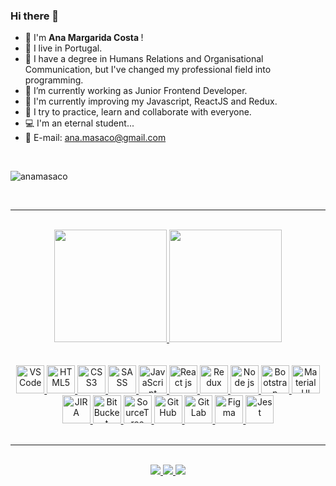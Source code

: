 ### Hi there 👋

- 🙂 I'm <b> Ana Margarida Costa </b>!
- 🌴 I live in Portugal.
- 💙 I have a degree in Humans Relations and Organisational Communication, but I've changed my professional field into programming.
- 🔭 I’m currently working as Junior Frontend Developer.
- 🎯 I'm currently improving my Javascript, ReactJS and Redux.
- 👯 I try to practice, learn and collaborate with everyone.
- 💻 I'm an eternal student...
- 📲 E-mail: ana.masaco@gmail.com

<br/>

<p align="left"> <img src="https://komarev.com/ghpvc/?username=anamasaco&label=Profile%20views&color=0e75b6&style=flat" alt="anamasaco" /> </p>

<br/>
<hr/>
<br/>

<div align="center">
  <a href="https://github.com/anamasaco">
  <img height="180em" src="https://github-readme-stats.vercel.app/api?username=anamasaco&show_icons=true&theme=merko&include_all_commits=true&count_private=true"/>
  <img height="180em" src="https://github-readme-stats.vercel.app/api/top-langs/?username=anamasaco&layout=compact&langs_count=7&theme=merko"/>
</div>

<br/>
<br/>

<div align="center" style="display: inline_block">
    <a href="https://code.visualstudio.com/">
        <img src="https://cdn.jsdelivr.net/gh/devicons/devicon/icons/vscode/vscode-original.svg" alt="VS Code" width="45" height="45"/>
    </a>
    <a href="https://developer.mozilla.org/en-US/docs/Web/HTML">
        <img src="https://cdn.jsdelivr.net/gh/devicons/devicon/icons/html5/html5-original.svg" alt="HTML5" width="45" height="45"/>
    </a>
    <a href="https://developer.mozilla.org/en-US/docs/Web/CSS">
        <img src="https://cdn.jsdelivr.net/gh/devicons/devicon/icons/css3/css3-original.svg" alt="CSS3" width="45" height="45"/>
    </a>
    <a href="https://sass-lang.com/">
        <img src="https://cdn.jsdelivr.net/gh/devicons/devicon/icons/sass/sass-original.svg" alt="SASS" width="45" height="45"/>
    </a>
    <a href="https://developer.mozilla.org/en-US/docs/Web/JavaScript">
        <img src="https://cdn.jsdelivr.net/gh/devicons/devicon/icons/javascript/javascript-original.svg" alt="JavaScript" width="45" height="45"/>
    </a>
    <a href="https://reactjs.org/">
        <img src="https://cdn.jsdelivr.net/gh/devicons/devicon/icons/react/react-original.svg" alt="React js" width="45" height="45"/>
    </a>
    <a href="https://redux.js.org/">
        <img src="https://cdn.jsdelivr.net/gh/devicons/devicon/icons/redux/redux-original.svg" alt="Redux" width="45" height="45"/>
    </a>
    <a href="https://nodejs.org">
        <img src="https://cdn.jsdelivr.net/gh/devicons/devicon/icons/nodejs/nodejs-original.svg" alt="Node js" width="45" height="45"/>
    </a>
    <a href="https://getbootstrap.com/">
        <img src="https://cdn.jsdelivr.net/gh/devicons/devicon/icons/bootstrap/bootstrap-original.svg" alt="Bootstrap" width="45" height="45"/>
    </a>
    <a href="https://mui.com/pt/">
        <img src="https://cdn.jsdelivr.net/gh/devicons/devicon/icons/materialui/materialui-original.svg" alt="Material UI" width="45" height="45"/>
    </a>
    <a href="https://www.atlassian.com/software/jira">
        <img src="https://cdn.jsdelivr.net/gh/devicons/devicon/icons/jira/jira-original.svg" alt="JIRA" width="45" height="45"/>
    </a>
    <a href="https://bitbucket.org/product/">
        <img src="https://cdn.jsdelivr.net/gh/devicons/devicon/icons/bitbucket/bitbucket-original.svg" alt="BitBucket" width="45" height="45"/>
    </a>
    <a href="https://www.sourcetreeapp.com/">
        <img src="https://cdn.jsdelivr.net/gh/devicons/devicon/icons/sourcetree/sourcetree-original.svg" alt="SourceTree" width="45" height="45"/>
    </a>
    <a href="https://github.com/">
        <img src="https://cdn.jsdelivr.net/gh/devicons/devicon/icons/github/github-original.svg" alt="GitHub" width="45" height="45"/>
    </a>
    <a href="https://about.gitlab.com/">
        <img src="https://cdn.jsdelivr.net/gh/devicons/devicon/icons/gitlab/gitlab-original.svg" alt="GitLab" width="45" height="45"/>
    </a>
    <a href="https://figma.com">
        <img src="https://cdn.jsdelivr.net/gh/devicons/devicon/icons/figma/figma-original.svg" alt="Figma" width="45" height="45"/>
    </a>
    <a href="https://jestjs.io/">
        <img src="https://cdn.jsdelivr.net/gh/devicons/devicon/icons/jest/jest-plain.svg" alt="Jest" width="45" height="45"/>
    </a>
</div>

<br/>
<hr/>
<br/>

<div align="center">
    <a href = "mailto:ana.masaco@gmail.com">
        <img src="https://img.shields.io/badge/Gmail-D14836?style=for-the-badge&logo=gmail&logoColor=white" target="_blank">
    </a>
    <a href="www.linkedin.com/in/ana-margarida-costa-a2bba713a" target="_blank">
        <img src="https://img.shields.io/badge/LinkedIn-0077B5?style=for-the-badge&logo=linkedin&logoColor=white" target="_blank">
    </a>
    <a href="https://gitlab.com/ana.masaco" target="_blank">
        <img src="https://img.shields.io/badge/GitLab-330F63?style=for-the-badge&logo=gitlab&logoColor=white" target="_blank">
    </a>
</div>
